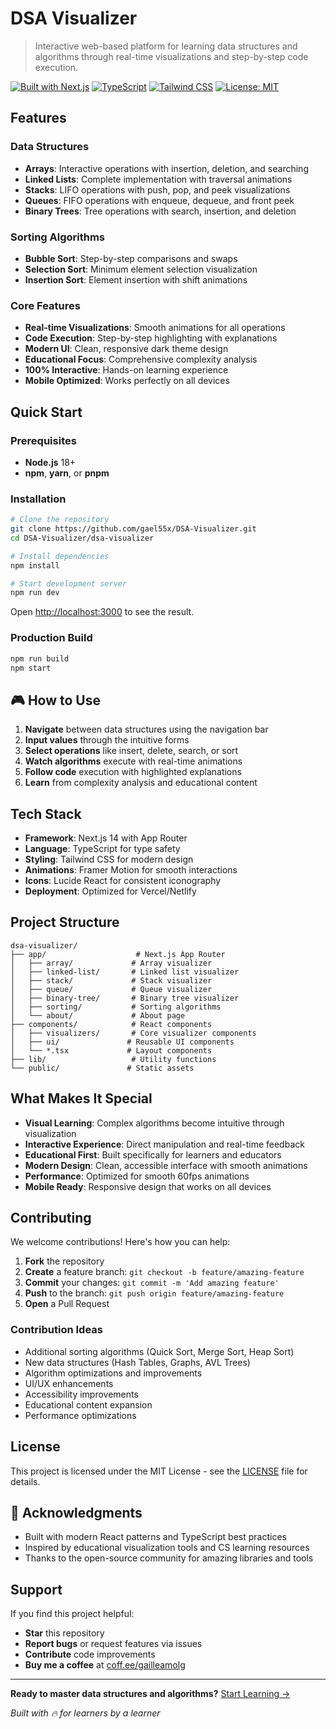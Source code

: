 # DSA Visualizer

> Interactive web-based platform for learning data structures and algorithms through real-time visualizations and step-by-step code execution.

[![Built with Next.js](https://img.shields.io/badge/Next.js-14-black?style=flat&logo=next.js)](https://nextjs.org/)
[![TypeScript](https://img.shields.io/badge/TypeScript-5-blue?style=flat&logo=typescript)](https://www.typescriptlang.org/)
[![Tailwind CSS](https://img.shields.io/badge/Tailwind-CSS-06B6D4?style=flat&logo=tailwindcss)](https://tailwindcss.com/)
[![License: MIT](https://img.shields.io/badge/License-MIT-green.svg)](https://opensource.org/licenses/MIT)

## Features

### Data Structures
- **Arrays**: Interactive operations with insertion, deletion, and searching
- **Linked Lists**: Complete implementation with traversal animations
- **Stacks**: LIFO operations with push, pop, and peek visualizations
- **Queues**: FIFO operations with enqueue, dequeue, and front peek
- **Binary Trees**: Tree operations with search, insertion, and deletion

### Sorting Algorithms
- **Bubble Sort**: Step-by-step comparisons and swaps
- **Selection Sort**: Minimum element selection visualization
- **Insertion Sort**: Element insertion with shift animations

### Core Features
- **Real-time Visualizations**: Smooth animations for all operations
- **Code Execution**: Step-by-step highlighting with explanations
- **Modern UI**: Clean, responsive dark theme design
- **Educational Focus**: Comprehensive complexity analysis
- **100% Interactive**: Hands-on learning experience
- **Mobile Optimized**: Works perfectly on all devices

## Quick Start

### Prerequisites
- **Node.js** 18+ 
- **npm**, **yarn**, or **pnpm**

### Installation

```bash
# Clone the repository
git clone https://github.com/gael55x/DSA-Visualizer.git
cd DSA-Visualizer/dsa-visualizer

# Install dependencies
npm install

# Start development server
npm run dev
```

Open [http://localhost:3000](http://localhost:3000) to see the result.

### Production Build

```bash
npm run build
npm start
```

## 🎮 How to Use

1. **Navigate** between data structures using the navigation bar
2. **Input values** through the intuitive forms
3. **Select operations** like insert, delete, search, or sort
4. **Watch algorithms** execute with real-time animations
5. **Follow code** execution with highlighted explanations
6. **Learn** from complexity analysis and educational content

## Tech Stack

- **Framework**: Next.js 14 with App Router
- **Language**: TypeScript for type safety
- **Styling**: Tailwind CSS for modern design
- **Animations**: Framer Motion for smooth interactions
- **Icons**: Lucide React for consistent iconography
- **Deployment**: Optimized for Vercel/Netlify

## Project Structure

```
dsa-visualizer/
├── app/                    # Next.js App Router
│   ├── array/             # Array visualizer
│   ├── linked-list/       # Linked list visualizer
│   ├── stack/             # Stack visualizer
│   ├── queue/             # Queue visualizer
│   ├── binary-tree/       # Binary tree visualizer
│   ├── sorting/           # Sorting algorithms
│   └── about/             # About page
├── components/            # React components
│   ├── visualizers/       # Core visualizer components
│   ├── ui/               # Reusable UI components
│   └── *.tsx             # Layout components
├── lib/                   # Utility functions
└── public/               # Static assets
```

## What Makes It Special

- **Visual Learning**: Complex algorithms become intuitive through visualization
- **Interactive Experience**: Direct manipulation and real-time feedback
- **Educational First**: Built specifically for learners and educators
- **Modern Design**: Clean, accessible interface with smooth animations
- **Performance**: Optimized for smooth 60fps animations
- **Mobile Ready**: Responsive design that works on all devices

## Contributing

We welcome contributions! Here's how you can help:

1. **Fork** the repository
2. **Create** a feature branch: `git checkout -b feature/amazing-feature`
3. **Commit** your changes: `git commit -m 'Add amazing feature'`
4. **Push** to the branch: `git push origin feature/amazing-feature`
5. **Open** a Pull Request

### Contribution Ideas
- Additional sorting algorithms (Quick Sort, Merge Sort, Heap Sort)
- New data structures (Hash Tables, Graphs, AVL Trees)
- Algorithm optimizations and improvements
- UI/UX enhancements
- Accessibility improvements
- Educational content expansion
- Performance optimizations

## License

This project is licensed under the MIT License - see the [LICENSE](LICENSE) file for details.

## 🙏 Acknowledgments

- Built with modern React patterns and TypeScript best practices
- Inspired by educational visualization tools and CS learning resources
- Thanks to the open-source community for amazing libraries and tools

## Support

If you find this project helpful:

- **Star** this repository
- **Report bugs** or request features via issues
- **Contribute** code improvements
- **Buy me a coffee** at [coff.ee/gailleamolg](https://coff.ee/gailleamolg)

---

**Ready to master data structures and algorithms?** [Start Learning →](https://dsa-visualizer-gael.vercel.app)

*Built with 🔥 for learners by a learner*
